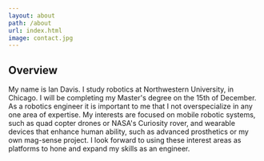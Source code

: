 ```yaml
---
layout: about
path: /about
url: index.html
image: contact.jpg
---
```


## Overview
My name is Ian Davis. I study robotics at Northwestern University, in Chicago. I will be completing my Master's degree on the 15th of December. 
As a robotics engineer it is important to me that I not overspecialize in any one area of expertise. My interests are focused on mobile robotic systems, such as quad copter drones or NASA's Curiosity rover, and wearable devices that enhance human ability, such as advanced prosthetics or my own mag-sense project. I look forward to using these interest areas as platforms to hone and expand my skills as an engineer.
